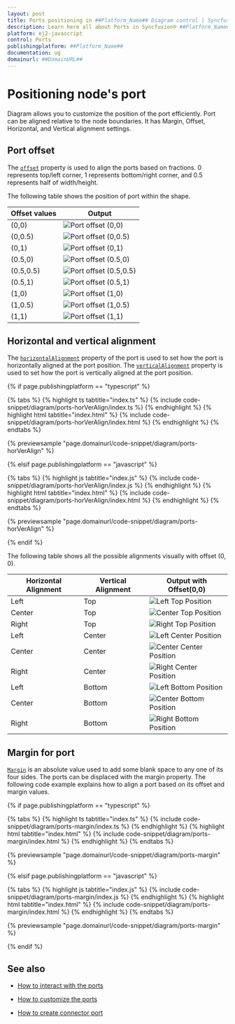 ```yaml
---
layout: post
title: Ports positioning in ##Platform_Name## Diagram control | Syncfusion®
description: Learn here all about Ports in Syncfusion® ##Platform_Name## Diagram control of Syncfusion Essential® JS 2 and more.
platform: ej2-javascript
control: Ports 
publishingplatform: ##Platform_Name##
documentation: ug
domainurl: ##DomainURL##
---
```


# Positioning node's port

Diagram allows you to customize the position of the port efficiently. Port can be aligned relative to the node boundaries. It has Margin, Offset, Horizontal, and Vertical alignment settings.

## Port offset

The [`offset`](../api/diagram/pointModel/) property is used to align the ports based on fractions. 0 represents top/left corner, 1 represents bottom/right corner, and 0.5 represents half of width/height.

The following table shows the position of port within the shape.

| Offset values | Output |
| -------- | -------- |
| (0,0) | ![Port offset (0,0)](images/port0-0.png) |
| (0,0.5) | ![Port offset (0,0.5)](images/port0-0.5.png) |
| (0,1) | ![Port offset (0,1)](images/port0-1.png) |
| (0.5,0) | ![Port offset (0.5,0)](images/port0.5-0.png) |
| (0.5,0.5) |![Port offset (0.5,0.5)](images/port0.5-0.5.png) |
| (0.5,1) | ![Port offset (0.5,1)](images/port0.5-1.png) |
| (1,0) | ![Port offset (1,0)](images/port1-0.png) |
| (1,0.5) | ![Port offset (1,0.5)](images/port1-0.5.png) |
| (1,1) | ![Port offset (1,1)](images/port1-1.png) |

## Horizontal and vertical alignment

The [`horizontalAlignment`](../api/diagram/horizontalAlignment/) property of the port is used to set how the port is horizontally aligned at the port position. The [`verticalAlignment`](../api/diagram/verticalAlignment/) property is used to set how the port is vertically aligned at the port position.

{% if page.publishingplatform == "typescript" %}

{% tabs %}
{% highlight ts tabtitle="index.ts" %}
{% include code-snippet/diagram/ports-horVerAlign/index.ts %}
{% endhighlight %}
{% highlight html tabtitle="index.html" %}
{% include code-snippet/diagram/ports-horVerAlign/index.html %}
{% endhighlight %}
{% endtabs %}
          
{% previewsample "page.domainurl/code-snippet/diagram/ports-horVerAlign" %}

{% elsif page.publishingplatform == "javascript" %}

{% tabs %}
{% highlight js tabtitle="index.js" %}
{% include code-snippet/diagram/ports-horVerAlign/index.js %}
{% endhighlight %}
{% highlight html tabtitle="index.html" %}
{% include code-snippet/diagram/ports-horVerAlign/index.html %}
{% endhighlight %}
{% endtabs %}
          
{% previewsample "page.domainurl/code-snippet/diagram/ports-horVerAlign" %}

{% endif %}

The following table shows all the possible alignments visually with offset (0, 0).

| Horizontal Alignment | Vertical Alignment | Output with Offset(0,0) |
| -------- | -------- | -------- |
| Left | Top | ![Left Top Position](images/port-in-lefttop-position.png) |
| Center | Top | ![Center Top Position](images/port-in-centertop-position.png) |
| Right | Top |  ![Right Top Position](images/port-in-righttop-position.png) |
| Left | Center | ![Left Center Position](images/port-in-leftcenter-position.png) |
| Center | Center| ![Center Center Position](images/port-in-centercenter-position.png) |
| Right | Center | ![Right Center Position](images/port-in-rightcenter-position.png) |
| Left | Bottom | ![Left Bottom Position](images/port-in-leftbottom-position.png) |
| Center | Bottom | ![Center Bottom Position](images/port-in-centerbottom-position.png) |
| Right |Bottom |![Right Bottom Position](images/port-in-rightbottom-position.png) |



## Margin for port

[`Margin`](../api/diagram/marginModel/) is an absolute value used to add some blank space to any one of its four sides. The ports can be displaced with the margin property. The following code example explains how to align a port based on its offset and margin values.


{% if page.publishingplatform == "typescript" %}

{% tabs %}
{% highlight ts tabtitle="index.ts" %}
{% include code-snippet/diagram/ports-margin/index.ts %}
{% endhighlight %}
{% highlight html tabtitle="index.html" %}
{% include code-snippet/diagram/ports-margin/index.html %}
{% endhighlight %}
{% endtabs %}
          
{% previewsample "page.domainurl/code-snippet/diagram/ports-margin" %}

{% elsif page.publishingplatform == "javascript" %}

{% tabs %}
{% highlight js tabtitle="index.js" %}
{% include code-snippet/diagram/ports-margin/index.js %}
{% endhighlight %}
{% highlight html tabtitle="index.html" %}
{% include code-snippet/diagram/ports-margin/index.html %}
{% endhighlight %}
{% endtabs %}
          
{% previewsample "page.domainurl/code-snippet/diagram/ports-margin" %}

{% endif %}

## See also

* [How to interact with the ports](./ports-interaction)

* [How to customize the ports](./ports-appearance)

* [How to create connector port](./ports-connector-port)